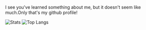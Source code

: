 I see you've learned something about me, but it doesn't seem like much.Only that's my github profile!

![Stats](https://github-readme-stats.vercel.app/api?username=urexpect&title_color=246bce&text_color=ffffff&bg_color=000000&include_all_commits=true&hide_border=true&hide_title=true)
![Top Langs](https://github-readme-stats.vercel.app/api/top-langs/?username=urexpect&layout=compact&title_color=246bce&text_color=ffffff&bg_color=000000&hide_border=true)
